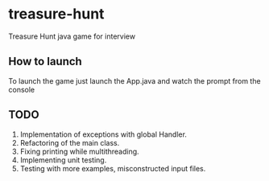 # treasure-hunt
Treasure Hunt java game for interview

## How to launch 

To launch the game just launch the App.java and watch the prompt from the console

## TODO

1. Implementation of exceptions with global Handler.
2. Refactoring of the main class.
3. Fixing printing while multithreading.
4. Implementing unit testing. 
5. Testing with more examples, misconstructed input files.
